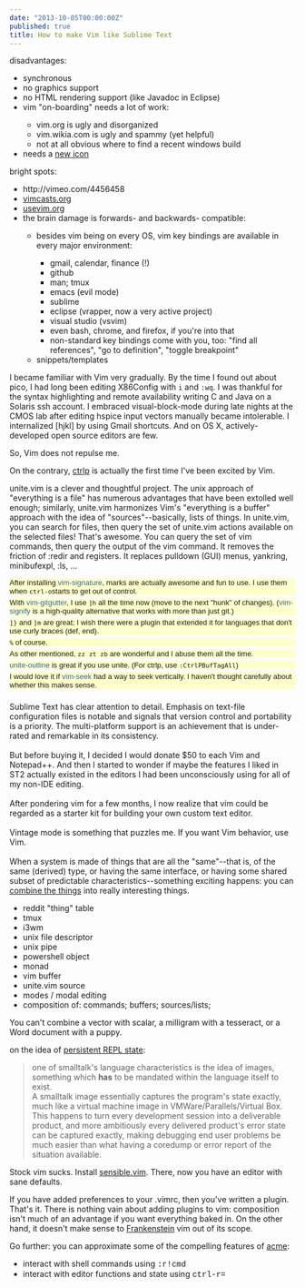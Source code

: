 ```yaml
---
date: "2013-10-05T00:00:00Z"
published: true
title: How to make Vim like Sublime Text
---
```


disadvantages:<br />
<ul>
<li>synchronous</li>
<li>no graphics support</li>
<li>no HTML rendering support (like Javadoc in Eclipse)</li>
<li>vim "on-boarding" needs a lot of work:&nbsp;</li>
<ul>
<li>vim.org is ugly and disorganized</li>
<li>vim.wikia.com is ugly and spammy (yet helpful)</li>
<li>not at all obvious where to find a recent windows build</li>
</ul>
<li>needs a <a href="http://dribbble.com/shots/337065-MacVim-Icon-Updated">new icon</a></li>
</ul>
bright spots:<br />

<ul>
<li>http://vimeo.com/4456458</li>
<li><a href="http://vimcasts.org/">vimcasts.org</a></li>
<li><a href="http://usevim.org/">usevim.org</a></li>
<li>the brain damage is forwards- and backwards- compatible:&nbsp;</li>
<ul>
<li>besides vim being on every OS, vim key bindings are available in every major environment:&nbsp;</li>
<ul>
<li>gmail, calendar, finance (!)</li>
<li>github</li>
<li>man; tmux</li>
<li>emacs (evil mode)</li>
<li>sublime</li>
<li>eclipse (vrapper, now a very active project)</li>
<li>visual studio (vsvim)</li>
<li>even bash, chrome, and firefox, if you're into that</li>
<li>non-standard key bindings come with you, too: "find all references", "go to definition", "toggle breakpoint"</li>
</ul>
<li>snippets/templates</li>
</ul>
</ul>

I became familiar with Vim very gradually. By the time I found out about pico, I had long been editing X86Config with `i` and `:wq`. I was thankful for the syntax highlighting and remote availability writing C and Java on a Solaris ssh account. I embraced visual-block-mode during late nights at the CMOS lab after editing hspice input vectors manually became intolerable. I internalized [hjkl] by using Gmail shortcuts. And on OS X, actively-developed open source editors are few.<br />

So, Vim does not repulse me.

On the contrary, <a href="http://kien.github.com/ctrlp.vim/">ctrlp</a>&nbsp;is actually the first time I've been excited by Vim.<br />

unite.vim is a clever and thoughtful project. The unix approach of "everything is a file" has numerous advantages that have been extolled well enough; similarly, unite.vim harmonizes Vim's "everything is a buffer" approach with the idea of "sources"--basically, lists of things. In unite.vim, you can search for files, then query the set of unite.vim actions available on the selected files! That's awesome. You can query the set of vim commands, then query the output of the vim command. It removes the friction of :redir and registers. It replaces pulldown (GUI) menus, yankring, minibufexpl, :ls, ...<br />

<div style="background-color: #ffffcc; font-family: verdana, arial, helvetica, sans-serif; font-size: small; margin-bottom: 5px; margin-top: 5px; padding: 0px;">
After installing&nbsp;<a href="https://github.com/kshenoy/vim-signature" rel="nofollow" style="color: #336699; text-decoration: none;">vim-signature</a>, marks are actually awesome and fun to use. I use them when&nbsp;<code>ctrl-o</code>starts to get out of control.</div>
<div style="background-color: #ffffcc; font-family: verdana, arial, helvetica, sans-serif; font-size: small; margin-bottom: 5px; margin-top: 5px; padding: 0px;">
With&nbsp;<a href="https://github.com/airblade/vim-gitgutter" rel="nofollow" style="color: #336699; text-decoration: none;">vim-gitgutter</a>, I use&nbsp;<code>]h</code>&nbsp;all the time now (move to the next "hunk" of changes). (<a href="https://github.com/mhinz/vim-signify" rel="nofollow" style="color: #336699; text-decoration: none;">vim-signify</a>&nbsp;is a high-quality alternative that works with more than just git.)</div>
<div style="background-color: #ffffcc; font-family: verdana, arial, helvetica, sans-serif; font-size: small; margin-bottom: 5px; margin-top: 5px; padding: 0px;">
<code>]}</code>&nbsp;and&nbsp;<code>]m</code>&nbsp;are great; I wish there were a plugin that extended it for languages that don't use curly braces (def, end).</div>
<div style="background-color: #ffffcc; font-family: verdana, arial, helvetica, sans-serif; font-size: small; margin-bottom: 5px; margin-top: 5px; padding: 0px;">
<code>%</code>&nbsp;of course.</div>
<div style="background-color: #ffffcc; font-family: verdana, arial, helvetica, sans-serif; font-size: small; margin-bottom: 5px; margin-top: 5px; padding: 0px;">
As other mentioned,&nbsp;<code>zz zt zb</code>&nbsp;are wonderful and I abuse them all the time.</div>
<div style="background-color: #ffffcc; font-family: verdana, arial, helvetica, sans-serif; font-size: small; margin-bottom: 5px; margin-top: 5px; padding: 0px;">
<a href="https://github.com/Shougo/unite-outline" rel="nofollow" style="color: #336699; text-decoration: none;">unite-outline</a>&nbsp;is great if you use unite. (For ctrlp, use&nbsp;<code>:CtrlPBufTagAll</code>)</div>
<div style="background-color: #ffffcc; font-family: verdana, arial, helvetica, sans-serif; font-size: small; margin-bottom: 5px; margin-top: 5px; padding: 0px;">
I would love it if&nbsp;<a href="https://github.com/goldfeld/vim-seek" rel="nofollow" style="color: #336699; text-decoration: none;">vim-seek</a>&nbsp;had a way to seek vertically. I haven't thought carefully about whether this makes sense.</div>
<br />
Sublime Text has clear attention to detail. Emphasis on text-file configuration files is notable and signals that version control and portability is a priority. The multi-platform support is an achievement that is under-rated and remarkable in its consistency.<br />
<br />
But before buying it, I decided I would donate $50 to each Vim and Notepad++. And then I started to wonder if maybe the features I liked in ST2 actually existed in the editors I had been&nbsp;unconsciously&nbsp;using for all of my non-IDE editing.<br />
<br />
After pondering vim for a few months, I now realize that vim could be regarded as a starter kit for building your own custom text editor.<br />
<br />
Vintage mode is something that puzzles me. If you want Vim behavior, use Vim.<br />
<br />
When a system is made of things that are all the "same"--that is, of the same (derived) type, or having the same interface, or having some shared subset of predictable characteristics--something exciting happens: you can <a href="http://en.wikipedia.org/wiki/Composition_(number_theory)">combine the things</a> into really interesting things.<br />

- reddit "thing" table
- tmux
- i3wm
- unix file descriptor
- unix pipe
- powershell object
- monad
- vim buffer
- unite.vim source
- modes / modal editing
- composition of: commands; buffers; sources/lists;

You can't combine a vector with scalar, a milligram with a tesseract, or a Word document with a puppy.<br />

on the idea of <a href="http://www.reddit.com/r/vim/comments/1n3x4o/ide_features_i_havent_been_able_to_duplicate_in/ccfkm80">persistent REPL state</a>:<br />
<blockquote class="tr_bq">
one of smalltalk's language characteristics is the idea of images, something which&nbsp;<strong>has</strong>&nbsp;to be mandated within the language itself to exist.<br />
A smalltalk image essentially captures the program's state exactly, much like a virtual machine image in VMWare/Parallels/Virtual Box.<br />
This happens to turn every development session into a deliverable product, and more ambitiously every delivered product's error state can be captured exactly, making debugging end user problems be much easier than what having a coredump or error report of the situation available.</blockquote>

Stock vim sucks. Install <a href="https://github.com/tpope/vim-sensible">sensible.vim</a>. There, now you have an editor with sane defaults.<br />

If you have added preferences to your .vimrc, then you've written a plugin. That's it. There is nothing vain about adding plugins to vim: composition isn't much of an advantage if you want everything baked in. On the other hand, it doesn't make sense to <a href="http://cream.sourceforge.net/">Frankenstein</a> vim out of its scope.<br />

Go further: you can approximate some of the compelling features of <a href="http://research.swtch.com/acme">acme</a>:<br />

<ul>
<li>interact with shell commands using <span style="font-family: Courier New, Courier, monospace;">:r!cmd</span>&nbsp;</li>
<li>interact with editor functions and state using <span style="font-family: Courier New, Courier, monospace;">ctrl-r=</span></li>
</ul>
